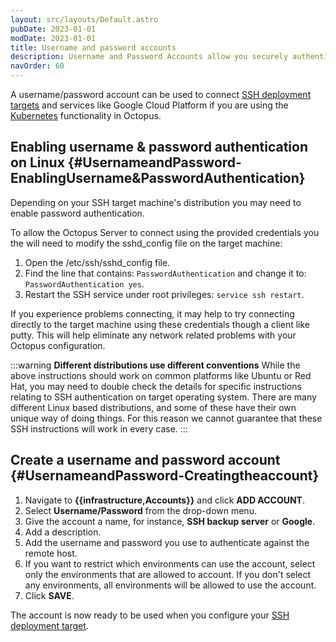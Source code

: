 ```yaml
---
layout: src/layouts/Default.astro
pubDate: 2023-01-01
modDate: 2023-01-01
title: Username and password accounts
description: Username and Password Accounts allow you securely authenticate with different services.
navOrder: 60
---
```


A username/password account can be used to connect [SSH deployment targets](/docs/infrastructure/deployment-targets/linux/ssh-target/) and services like Google Cloud Platform if you are using the [Kubernetes](/docs/deployments/kubernetes/) functionality in Octopus.

## Enabling username & password authentication on Linux {#UsernameandPassword-EnablingUsername&amp;PasswordAuthentication}

Depending on your SSH target machine's distribution you may need to enable password authentication.

To allow the Octopus Server to connect using the provided credentials you the will need to modify the sshd\_config file on the target machine:

1. Open the /etc/ssh/sshd_config file.
1. Find the line that contains: `PasswordAuthentication` and change it to: `PasswordAuthentication yes`.
1. Restart the SSH service under root privileges: `service ssh restart`.

If you experience problems connecting, it may help to try connecting directly to the target machine using these credentials though a client like putty. This will help eliminate any network related problems with your Octopus configuration.

:::warning
**Different distributions use different conventions**
While the above instructions should work on common platforms like Ubuntu or Red Hat, you may need to double check the details for specific instructions relating to SSH authentication on target operating system. There are many different Linux based distributions, and some of these have their own unique way of doing things. For this reason we cannot guarantee that these SSH instructions will work in every case.
:::

## Create a username and password account {#UsernameandPassword-Creatingtheaccount}

1. Navigate to **{{infrastructure,Accounts}}** and click **ADD ACCOUNT**.
1. Select **Username/Password** from the drop-down menu.
1. Give the account a name, for instance, **SSH backup server** or **Google**.
1. Add a description.
1. Add the username and password you use to authenticate against the remote host.
1. If you want to restrict which environments can use the account, select only the environments that are allowed to account. If you don't select any environments, all environments will be allowed to use the account.
1. Click **SAVE**.

The account is now ready to be used when you configure your [SSH deployment target](/docs/infrastructure/deployment-targets/linux/ssh-target/).
